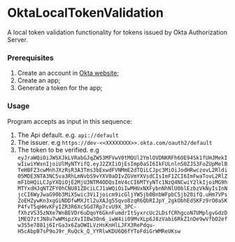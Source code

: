 # OktaLocalTokenValidation
A local token validation functionality for tokens issued by Okta Authorization Server. 

### Prerequisites

1. Create an account in [Okta website](https://developer.okta.com/signup/);
2. Create an app;
3. Generate a token for the app;

### Usage

Program accepts as input in this sequence:

1. The Api default.
e.g.
```api://default```
2. The issuer.
e.g
```https://dev-<<XXXXXXXX>>.okta.com/oauth2/default```
3. The token to be verified.
e.g
```eyJraWQiOiJWSXJkLVRabGJqZW53MFVwV0tMQUl2YmlOVDNKRFh6OE94Sk1fUHJMekIwIiwiYWxnIjoiUlMyNTYifQ.eyJ2ZXIiOjEsImp0aSI6IkFULnlnS0ZJS3FoZUpMelBTeHBFZ3cwMnhJXzRsR3A3Tms3bExwdFVNMmE2dTQiLCJpc3MiOiJodHRwczovL2Rldi05MDE3NTA3NC5va3RhLmNvbS9vYXV0aDIvZGVmYXVsdCIsImF1ZCI6ImFwaTovL2RlZmF1bHQiLCJpYXQiOjE2MjU3NTM4ODQsImV4cCI6MTYyNTc1NzQ4NCwiY2lkIjoiMG9hMTYxdHJqNTZFY0hCNU81ZDciLCJ1aWQiOiIwMHUxNXFybnNhNlU0blEzbzVkNyIsInNjcCI6WyJwaG90b3MiXSwic3ViIjoicm9icGljYW5jb0BnbWFpbC5jb20ifQ.uHm7VPsZoEHZywKn3xgGiNDDfwMXJtl2uXAJg55qvo8zqR6QbRIJpY_2gkObhEdSKFz9rO0aSKP4fvT5qHHvKFyIZR3R6Xc5Gd7Rp7cvU9X_3PC-fXhzVS35zNXe7WnBEVDr6uDqoY6GknFumdrItSyxrcUc2LDsfCRhgcoN7UMplgvGdzD1MEQ7ztJN8u7wWMspzXvIIBw3On6_iwW4ii09MvXLp6J8zVabi6RkZ1nDe9wVfbO2efw3S5e7881j6IrGa3x6ZaOWILVzHsKnHlLJFX3RePdqu-H5cAbpB7sP9oJ9r_RuQck_Q_YYRlwKDU6Q6fYToFdiGrWMReUKsw```

